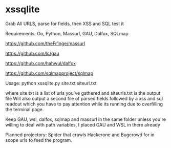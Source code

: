 # xssqlite
Grab All URLS, parse for fields, then XSS and SQL test it

Requirements: Go, Python, Massurl, GAU, Dalfox, SQLmap

https://github.com/theFr1nge/massurl

https://github.com/lc/gau

https://github.com/hahwul/dalfox

https://github.com/sqlmapproject/sqlmap



Usage: python xssqlite.py site.txt siteurl.txt

where site.txt is a list of urls you've gathered
and siteurls.txt is the output file
Will also output a second file of parsed fields
followed by a xss and sql readout which you have to pay attention while its running due to overfilling the terminal page.


Keep GAU, wsl, dalfox, sqlmap and massurl in the same folder unless you're willing to deal with path variables, I placed GAU and WSL in there already

Planned projectory: Spider that crawls Hackerone and Bugcrowd for in scope urls to feed the program.
